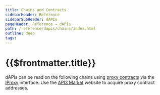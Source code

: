 ```yaml
---
title: Chains and Contracts
sidebarHeader: Reference
sidebarSubHeader: dAPIs
pageHeader: Reference → dAPIs
path: /reference/dapis/chains/index.html
outline: deep
tags:
---
```


<PageHeader/>

<SearchHighlight/>

<FlexStartTag/>

# {{$frontmatter.title}}

dAPIs can be read on the following chains using
[proxy contracts](/reference/dapis/understand/proxy-contracts.md) via the
[IProxy](/reference/dapis/understand/iproxy.md) interface. Use the
[API3 Market<ExternalLinkImage/>](https://market.api3.org/) website to acquire
proxy contract addresses.

<!--@include: ./chains-list.md-->

<FlexEndTag/>

